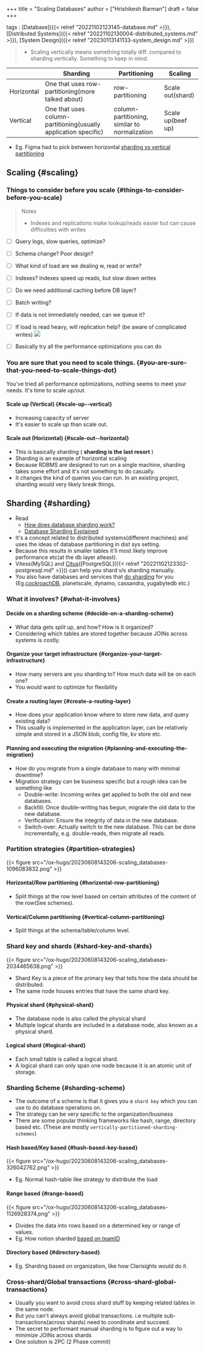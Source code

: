 +++
title = "Scaling Databases"
author = ["Hrishikesh Barman"]
draft = false
+++

tags
: [Database]({{< relref "20221102123145-database.md" >}}), [Distributed Systems]({{< relref "20221102130004-distributed_systems.md" >}}), [System Design]({{< relref "20230113141133-system_design.md" >}})

<div class="warning small-text">

> -   Scaling vertically means something totally diff. compared to sharding vertically. Something to keep in mind.
</div>

|            | Sharding                                                        | Partitioning                                  | Scaling           |
|------------|-----------------------------------------------------------------|-----------------------------------------------|-------------------|
| Horizontal | One that uses row-partitioning(more talked about)               | row-partitioning                              | Scale out(shard)  |
| Vertical   | One that uses column-partitioning(usually application specific) | column-partitioning, similar to normalization | Scale up(beef up) |

-   Eg. Figma had to pick between horizontal [sharding vs vertical partitioning](https://www.figma.com/blog/how-figma-scaled-to-multiple-databases/)


## Scaling {#scaling}


### Things to consider before you scale {#things-to-consider-before-you-scale}

<div class="warning small-text">

> Notes
>
> -   Indexes and replications make lookup/reads easier but can cause difficulties with writes
</div>

-   [ ] Query logs, slow queries, optimize?
-   [ ] Schema change? Poor design?
-   [ ] What kind of load are we dealing w, read or write?
-   [ ] Indexes? Indexes speed up reads, but slow down writes
-   [ ] Do we need additional caching before DB layer?
-   [ ] Batch writing?
-   [ ] If data is not immediately needed, can we queue it?
-   [ ] If load is read heavy, will replication help? (be aware of complicated writes)
    ![](/ox-hugo/20230608143206-scaling_databases-1527913602.png)
-   [ ] Basically try all the performance optimizations you can do


### You are sure that you need to scale things. {#you-are-sure-that-you-need-to-scale-things-dot}

You've tried all performance optimizations, nothing seems to meet your needs. It's time to scale up/out.


#### Scale up (Vertical) {#scale-up--vertical}

-   Increasing capacity of server
-   It's easier to scale up than scale out.


#### Scale out (Horizontal) {#scale-out--horizontal}

-   This is basically sharding ( **sharding is the last resort** )
-   Sharding is an example of horizontal scaling
-   Because RDBMS are designed to run on a single machine, sharding takes some effort and it's not something to do casually.
-   It changes the kind of queries you can run. In an existing project, sharding would very likely break things.


## Sharding {#sharding}

-   Read
    -   [How does database sharding work?](https://planetscale.com/blog/how-does-database-sharding-work)
    -   [Database Sharding Explained](https://architecturenotes.co/database-sharding-explained/)
-   It's a concept related to distributed systems(different machines) and uses the ideas of database partitioning in dist sys setting.
-   Because this results in smaller tables it'll most likely improve performance etc(at the db layer atleast).
-   Vitess(MySQL) and [Citus](https://www.citusdata.com/)([PostgreSQL]({{< relref "20221102123302-postgresql.md" >}})) can help you shard v/s sharding manually.
-   You also have databases and services that [do sharding](https://research.google/pubs/pub39966/) for you (Eg.[cockroachDB](https://www.cockroachlabs.com/), planetscale, dynamo, cassandra, yugabytedb etc.)


### What it involves? {#what-it-involves}


#### Decide on a sharding scheme {#decide-on-a-sharding-scheme}

-   What data gets split up, and how? How is it organized?
-   Considering which tables are stored together because JOINs across systems is costly.


#### Organize your target infrastructure {#organize-your-target-infrastructure}

-   How many servers are you sharding to? How much data will be on each one?
-   You would want to optimize for flexibility


#### Create a routing layer {#create-a-routing-layer}

-   How does your application know where to store new data, and query existing data?
-   This usually is implemented in the application layer, can be relatively simple and stored in a JSON blob, config file, kv store etc.


#### Planning and executing the migration {#planning-and-executing-the-migration}

-   How do you migrate from a single database to many with minimal downtime?
-   Migration strategy can be business specific but a rough idea can be something like
    -   Double-write: Incoming writes get applied to both the old and new databases.
    -   Backfill: Once double-writing has begun, migrate the old data to the new database.
    -   Verification: Ensure the integrity of data in the new database.
    -   Switch-over: Actually switch to the new database. This can be done incrementally, e.g. double-reads, then migrate all reads.


### Partition strategies {#partition-strategies}

{{< figure src="/ox-hugo/20230608143206-scaling_databases-1096083832.png" >}}


#### Horizontal/Row partitioning {#horizontal-row-partitioning}

-   Split things at the row level based on certain attributes of the content of the row(See schemes).


#### Vertical/Column partitioning {#vertical-column-partitioning}

-   Split things at the schema/table/column level.


### Shard key and shards {#shard-key-and-shards}

{{< figure src="/ox-hugo/20230608143206-scaling_databases-2034465638.png" >}}

-   Shard Key is a piece of the primary key that tells how the data should be distributed.
-   The same node houses entries that have the same shard key.


#### Physical shard {#physical-shard}

-   The database node is also called the physical shard
-   Multiple logical shards are included in a database node, also known as a physical shard.


#### Logical shard {#logical-shard}

-   Each small table is called a logical shard.
-   A logical shard can only span one node because it is an atomic unit of storage.


### Sharding Scheme {#sharding-scheme}

-   The outcome of a scheme is that it gives you a `shard key` which you can use to do database operations on.
-   The strategy can be very specific to the organization/business
-   There are some popular thinking frameworks like hash, range, directory based etc. (These are mostly `vertically-partitioned-sharding-schemes`)


#### Hash based/Key based {#hash-based-key-based}

{{< figure src="/ox-hugo/20230608143206-scaling_databases-326042762.png" >}}

-   Eg. Normal hash-table like strategy to distribute the load


#### Range based {#range-based}

{{< figure src="/ox-hugo/20230608143206-scaling_databases-1126928374.png" >}}

-   Divides the data into rows based on a determined key or range of values.
-   Eg. How notion sharded [based on teamID](https://www.notion.so/blog/sharding-postgres-at-notion)


#### Directory based {#directory-based}

-   Eg. Sharding based on organization, like how Clarisights would do it.


### Cross-shard/Global transactions {#cross-shard-global-transactions}

-   Usually you want to avoid cross shard stuff by keeping related tables in the same node.
-   But you can't always avoid global transactions. i.e multiple sub-transactions(across shards) need to coordinate and succeed.
-   The secret to performant manual sharding is to figure out a way to minimize JOINs across shards
-   One solution is 2PC (2 Phase commit)
